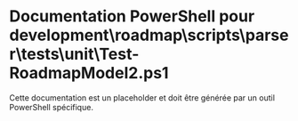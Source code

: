 # Documentation PowerShell pour development\roadmap\scripts\parser\tests\unit\Test-RoadmapModel2.ps1

Cette documentation est un placeholder et doit être générée par un outil PowerShell spécifique.
